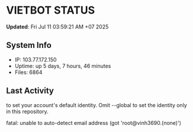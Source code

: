 # VIETBOT STATUS
**Updated**: Fri Jul 11 03:59:21 AM +07 2025

## System Info
- IP: 103.77.172.150
- Uptime: up 5 days, 7 hours, 46 minutes
- Files: 6864

## Last Activity

to set your account's default identity.
Omit --global to set the identity only in this repository.

fatal: unable to auto-detect email address (got 'root@vinh3690.(none)')
